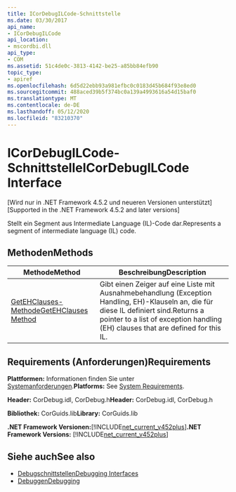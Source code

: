 ```yaml
---
title: ICorDebugILCode-Schnittstelle
ms.date: 03/30/2017
api_name:
- ICorDebugILCode
api_location:
- mscordbi.dll
api_type:
- COM
ms.assetid: 51c4de0c-3813-4142-be25-a85bb84efb90
topic_type:
- apiref
ms.openlocfilehash: 6d5d22ebb93a981efbc0c0183d45b684f93e8ed0
ms.sourcegitcommit: 488aced39b5f374bc0a139a4993616a54d15baf0
ms.translationtype: MT
ms.contentlocale: de-DE
ms.lasthandoff: 05/12/2020
ms.locfileid: "83210370"
---
```

# <a name="icordebugilcode-interface"></a><span data-ttu-id="56d11-102">ICorDebugILCode-Schnittstelle</span><span class="sxs-lookup"><span data-stu-id="56d11-102">ICorDebugILCode Interface</span></span>
<span data-ttu-id="56d11-103">[Wird nur in .NET Framework 4.5.2 und neueren Versionen unterstützt]</span><span class="sxs-lookup"><span data-stu-id="56d11-103">[Supported in the .NET Framework 4.5.2 and later versions]</span></span>  
  
 <span data-ttu-id="56d11-104">Stellt ein Segment aus Intermediate Language (IL)-Code dar.</span><span class="sxs-lookup"><span data-stu-id="56d11-104">Represents a segment of intermediate language (IL) code.</span></span>  
  
## <a name="methods"></a><span data-ttu-id="56d11-105">Methoden</span><span class="sxs-lookup"><span data-stu-id="56d11-105">Methods</span></span>  
  
|<span data-ttu-id="56d11-106">Methode</span><span class="sxs-lookup"><span data-stu-id="56d11-106">Method</span></span>|<span data-ttu-id="56d11-107">Beschreibung</span><span class="sxs-lookup"><span data-stu-id="56d11-107">Description</span></span>|  
|------------|-----------------|  
|[<span data-ttu-id="56d11-108">GetEHClauses-Methode</span><span class="sxs-lookup"><span data-stu-id="56d11-108">GetEHClauses Method</span></span>](icordebugilcode-getehclauses-method.md)|<span data-ttu-id="56d11-109">Gibt einen Zeiger auf eine Liste mit Ausnahmebehandlung (Exception Handling, EH)-Klauseln an, die für diese IL definiert sind.</span><span class="sxs-lookup"><span data-stu-id="56d11-109">Returns a pointer to a list of exception handling (EH) clauses that are defined for this IL.</span></span>|  
  
## <a name="requirements"></a><span data-ttu-id="56d11-110">Requirements (Anforderungen)</span><span class="sxs-lookup"><span data-stu-id="56d11-110">Requirements</span></span>  
 <span data-ttu-id="56d11-111">**Plattformen:** Informationen finden Sie unter [Systemanforderungen](../../get-started/system-requirements.md).</span><span class="sxs-lookup"><span data-stu-id="56d11-111">**Platforms:** See [System Requirements](../../get-started/system-requirements.md).</span></span>  
  
 <span data-ttu-id="56d11-112">**Header:** CorDebug.idl, CorDebug.h</span><span class="sxs-lookup"><span data-stu-id="56d11-112">**Header:** CorDebug.idl, CorDebug.h</span></span>  
  
 <span data-ttu-id="56d11-113">**Bibliothek:** CorGuids.lib</span><span class="sxs-lookup"><span data-stu-id="56d11-113">**Library:** CorGuids.lib</span></span>  
  
 <span data-ttu-id="56d11-114">**.NET Framework Versionen:**[!INCLUDE[net_current_v452plus](../../../../includes/net-current-v452plus-md.md)]</span><span class="sxs-lookup"><span data-stu-id="56d11-114">**.NET Framework Versions:** [!INCLUDE[net_current_v452plus](../../../../includes/net-current-v452plus-md.md)]</span></span>  
  
## <a name="see-also"></a><span data-ttu-id="56d11-115">Siehe auch</span><span class="sxs-lookup"><span data-stu-id="56d11-115">See also</span></span>

- [<span data-ttu-id="56d11-116">Debugschnittstellen</span><span class="sxs-lookup"><span data-stu-id="56d11-116">Debugging Interfaces</span></span>](debugging-interfaces.md)
- [<span data-ttu-id="56d11-117">Debuggen</span><span class="sxs-lookup"><span data-stu-id="56d11-117">Debugging</span></span>](index.md)
